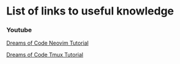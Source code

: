 # List of links to useful knowledge

### Youtube

[Dreams of Code Neovim Tutorial](https://www.youtube.com/watch?v=Mtgo-nP_r8Y)

[Dreams of Code Tmux Tutorial](https://www.youtube.com/watch?v=DzNmUNvnB04)
